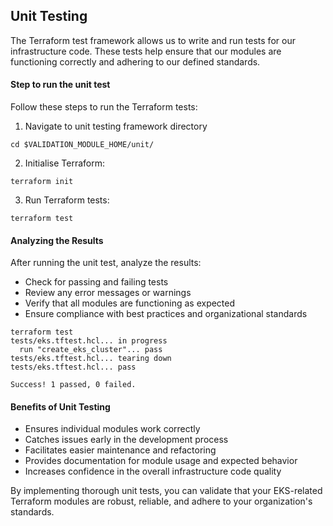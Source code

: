 ## Unit Testing

The Terraform test framework allows us to write and run tests for our infrastructure code. These tests help ensure that our modules are functioning correctly and adhering to our defined standards.

#### Step to run the unit test
Follow these steps to run the Terraform tests:
1. Navigate to unit testing framework directory
```
cd $VALIDATION_MODULE_HOME/unit/
```
2. Initialise Terraform:
```
terraform init
```
3. Run Terraform tests:
```
terraform test
```

#### Analyzing the Results

After running the unit test, analyze the results:

- Check for passing and failing tests
- Review any error messages or warnings
- Verify that all modules are functioning as expected
- Ensure compliance with best practices and organizational standards

```
terraform test
tests/eks.tftest.hcl... in progress
  run "create_eks_cluster"... pass
tests/eks.tftest.hcl... tearing down
tests/eks.tftest.hcl... pass

Success! 1 passed, 0 failed.
```

#### Benefits of Unit Testing

- Ensures individual modules work correctly
- Catches issues early in the development process
- Facilitates easier maintenance and refactoring
- Provides documentation for module usage and expected behavior
- Increases confidence in the overall infrastructure code quality

By implementing thorough unit tests, you can validate that your EKS-related Terraform modules are robust, reliable, and adhere to your organization's standards.
